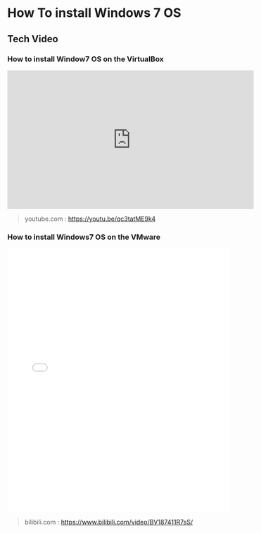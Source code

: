 # How To install Windows 7 OS

## Tech Video
### How to install Window7 OS on the VirtualBox
<iframe width="560" height="315" src="https://www.youtube.com/embed/qc3tatME9k4" frameborder="0" allow="accelerometer; autoplay; clipboard-write; encrypted-media; gyroscope; picture-in-picture" allowfullscreen></iframe>

> youtube.com : https://youtu.be/qc3tatME9k4

### How to install Windows7 OS on the VMware
<iframe width="100%" height="600" src="//player.bilibili.com/player.html?aid=97364183&bvid=BV187411R7sS&cid=215599860&page=1&as_wide=1&high_quality=1" scrolling="no" border="0" frameborder="no" framespacing="0" allowfullscreen="true"> </iframe>

> bilibili.com : https://www.bilibili.com/video/BV187411R7sS/

